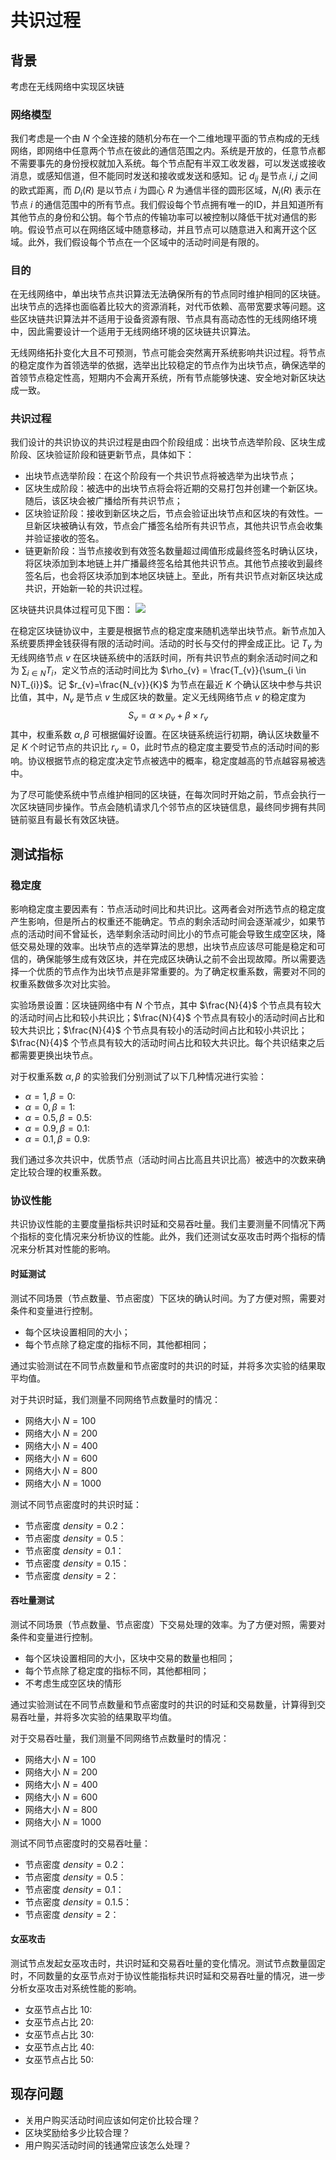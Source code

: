# 共识过程

## 背景

考虑在无线网络中实现区块链

### 网络模型

我们考虑是一个由 $N$ 个全连接的随机分布在一个二维地理平面的节点构成的无线网络，即网络中任意两个节点在彼此的通信范围之内。系统是开放的，任意节点都不需要事先的身份授权就加入系统。每个节点配有半双工收发器，可以发送或接收消息，或感知信道，但不能同时发送和接收或发送和感知。记 $d_{ij}$ 是节点 $i,j$ 之间的欧式距离，而 $D_i(R)$ 是以节点 $i$ 为圆心 $R$ 为通信半径的圆形区域，$N_i(R)$ 表示在节点 $i$ 的通信范围中的所有节点。我们假设每个节点拥有唯一的ID，并且知道所有其他节点的身份和公钥。每个节点的传输功率可以被控制以降低干扰对通信的影响。假设节点可以在网络区域中随意移动，并且节点可以随意进入和离开这个区域。此外，我们假设每个节点在一个区域中的活动时间是有限的。

### 目的

在无线网络中，单出块节点共识算法无法确保所有的节点同时维护相同的区块链。出块节点的选择也面临着比较大的资源消耗，对代币依赖、高带宽要求等问题。这些区块链共识算法并不适用于设备资源有限、节点具有高动态性的无线网络环境中，因此需要设计一个适用于无线网络环境的区块链共识算法。

无线网络拓扑变化大且不可预测，节点可能会突然离开系统影响共识过程。将节点的稳定度作为首领选举的依据，选举出比较稳定的节点作为出块节点，确保选举的首领节点稳定性高，短期内不会离开系统，所有节点能够快速、安全地对新区块达成一致。

### 共识过程

我们设计的共识协议的共识过程是由四个阶段组成：出块节点选举阶段、区块生成阶段、区块验证阶段和链更新节点，具体如下：
* 出块节点选举阶段：在这个阶段有一个共识节点将被选举为出块节点；
* 区块生成阶段：被选中的出块节点将会将近期的交易打包并创建一个新区块。随后，该区块会被广播给所有共识节点；
* 区块验证阶段：接收到新区块之后，节点会验证出块节点和区块的有效性。一旦新区块被确认有效，节点会广播签名给所有共识节点，其他共识节点会收集并验证接收的签名。
* 链更新阶段：当节点接收到有效签名数量超过阈值形成最终签名时确认区块，将区块添加到本地链上并广播最终签名给其他共识节点。其他节点接收到最终签名后，也会将区块添加到本地区块链上。至此，所有共识节点对新区块达成共识，开始新一轮的共识过程。

区块链共识具体过程可见下图：
![](./consensus_process.png)

在稳定区块链协议中，主要是根据节点的稳定度来随机选举出块节点。新节点加入系统要质押金钱获得有限的活动时间。活动的时长与交付的押金成正比。记 $T_{v}$ 为无线网络节点 $v$ 在区块链系统中的活跃时间，所有共识节点的剩余活动时间之和为 $\sum_{i \in N}T_{i}$，定义节点的活动时间比为 $\rho_{v} = \frac{T_{v}}{\sum_{i \in N}T_{i}}$。记 $r_{v}=\frac{N_{v}}{K}$ 为节点在最近 $K$ 个确认区块中参与共识比值，其中，$N_{v}$ 是节点 $v$ 生成区块的数量。定义无线网络节点 $v$ 的稳定度为 
$$S_{v}=\alpha\times \rho_{v}+\beta\times r_{v}$$
其中，权重系数 $\alpha, \beta$ 可根据偏好设置。在区块链系统运行初期，确认区块数量不足 $K$ 个时记节点的共识比 $r_{v}=0$，此时节点的稳定度主要受节点的活动时间的影响。协议根据节点的稳定度决定节点被选中的概率，稳定度越高的节点越容易被选中。

为了尽可能使系统中节点维护相同的区块链，在每次同时开始之前，节点会执行一次区块链同步操作。节点会随机请求几个邻节点的区块链信息，最终同步拥有共同链前驱且有最长有效区块链。

## 测试指标

### 稳定度

影响稳定度主要因素有：节点活动时间比和共识比。这两者会对所选节点的稳定度产生影响，但是所占的权重还不能确定。节点的剩余活动时间会逐渐减少，如果节点的活动时间不曾延长，选举剩余活动时间比小的节点可能会导致生成空区块，降低交易处理的效率。出块节点的选举算法的思想，出块节点应该尽可能是稳定和可信的，确保能够生成有效区块，并在完成区块确认之前不会出现故障。所以需要选择一个优质的节点作为出块节点是非常重要的。为了确定权重系数，需要对不同的权重系数做多次对比实验。

实验场景设置：区块链网络中有 $N$ 个节点，其中 $\frac{N}{4}$ 个节点具有较大的活动时间占比和较小共识比；$\frac{N}{4}$ 个节点具有较小的活动时间占比和较大共识比；$\frac{N}{4}$ 个节点具有较小的活动时间占比和较小共识比；$\frac{N}{4}$ 个节点具有较大的活动时间占比和较大共识比。每个共识结束之后都需要更换出块节点。

对于权重系数 $\alpha, \beta$ 的实验我们分别测试了以下几种情况进行实验：
* $\alpha = 1, \beta = 0$:
* $\alpha = 0, \beta = 1$:
* $\alpha = 0.5, \beta = 0.5$:
* $\alpha = 0.9, \beta = 0.1$:
* $\alpha = 0.1, \beta = 0.9$:

我们通过多次共识中，优质节点（活动时间占比高且共识比高）被选中的次数来确定比较合理的权重系数。

### 协议性能

共识协议性能的主要度量指标共识时延和交易吞吐量。我们主要测量不同情况下两个指标的变化情况来分析协议的性能。此外，我们还测试女巫攻击时两个指标的情况来分析其对性能的影响。

#### 时延测试

测试不同场景（节点数量、节点密度）下区块的确认时间。为了方便对照，需要对条件和变量进行控制。
* 每个区块设置相同的大小；
* 每个节点除了稳定度的指标不同，其他都相同；

通过实验测试在不同节点数量和节点密度时的共识的时延，并将多次实验的结果取平均值。

对于共识时延，我们测量不同网络节点数量时的情况：
* 网络大小 $N = 100$
* 网络大小 $N = 200$
* 网络大小 $N = 400$
* 网络大小 $N = 600$
* 网络大小 $N = 800$
* 网络大小 $N = 1000$

测试不同节点密度时的共识时延：
* 节点密度 $density = 0.2$：
* 节点密度 $density = 0.5$：
* 节点密度 $density = 0.1$：
* 节点密度 $density = 0.15$：
* 节点密度 $density = 2$：

#### 吞吐量测试

测试不同场景（节点数量、节点密度）下交易处理的效率。为了方便对照，需要对条件和变量进行控制。
* 每个区块设置相同的大小，区块中交易的数量也相同；
* 每个节点除了稳定度的指标不同，其他都相同；
* 不考虑生成空区块的情形

通过实验测试在不同节点数量和节点密度时的共识的时延和交易数量，计算得到交易吞吐量，并将多次实验的结果取平均值。

对于交易吞吐量，我们测量不同网络节点数量时的情况：
* 网络大小 $N = 100$
* 网络大小 $N = 200$
* 网络大小 $N = 400$
* 网络大小 $N = 600$
* 网络大小 $N = 800$
* 网络大小 $N = 1000$

测试不同节点密度时的交易吞吐量：
* 节点密度 $density = 0.2$：
* 节点密度 $density = 0.5$：
* 节点密度 $density = 0.1$：
* 节点密度 $density = 0.1.5$：
* 节点密度 $density = 2$：

#### 女巫攻击

测试节点发起女巫攻击时，共识时延和交易吞吐量的变化情况。测试节点数量固定时，不同数量的女巫节点对于协议性能指标共识时延和交易吞吐量的情况，进一步分析女巫攻击对系统性能的影响。
* 女巫节点占比 $10%$:
* 女巫节点占比 $20%$:
* 女巫节点占比 $30%$:
* 女巫节点占比 $40%$:
* 女巫节点占比 $50%$:

## 现存问题

* 关用户购买活动时间应该如何定价比较合理？
* 区块奖励给多少比较合理？
* 用户购买活动时间的钱通常应该怎么处理？

